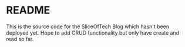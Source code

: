 # README

This is the source code for the SliceOfTech Blog which hasn't been deployed yet.
Hope to add CRUD functionality but only have create and read so far.

